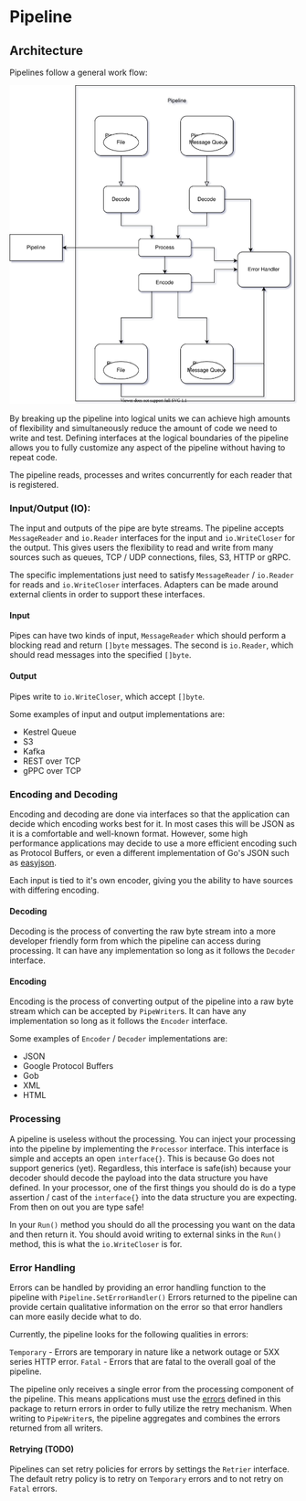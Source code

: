 # Pipeline

## Architecture

Pipelines follow a general work flow:

![Pipeline Overview](./pipeline.svg)

By breaking up the pipeline into logical units we can achieve high amounts of flexibility and simultaneously
reduce the amount of code we need to write and test. Defining interfaces at the logical boundaries of
the pipeline allows you to fully customize any aspect of the pipeline without having to repeat code.

The pipeline reads, processes and writes concurrently for each reader that is registered.


### Input/Output (IO): 

The input and outputs of the pipe are byte streams. The pipeline accepts `MessageReader` and `io.Reader` interfaces
for the input and `io.WriteCloser` for the output. This gives users the flexibility to read and write from many sources
such as queues, TCP / UDP connections, files, S3, HTTP or gRPC.

The specific implementations just need to satisfy `MessageReader` / `io.Reader` for reads and  `io.WriteCloser` interfaces.
Adapters can be made around external clients in order to support these interfaces.

#### Input

Pipes can have two kinds of input, `MessageReader` which should perform a blocking read and return `[]byte` messages.
The second is `io.Reader`, which should read messages into the specified `[]byte`. 

#### Output

Pipes write to `io.WriteCloser`, which accept `[]byte`.

Some examples of input and output implementations are:
- Kestrel Queue
- S3
- Kafka
- REST over TCP
- gPPC over TCP

### Encoding and Decoding 

Encoding and decoding are done via interfaces so that the application can decide which encoding works best 
for it. In most cases this will be JSON as it is a comfortable and well-known format. However, some high 
performance applications may decide to use a more efficient encoding such as Protocol Buffers, or even
a different implementation of Go's JSON such as [easyjson](https://github.com/mailru/easyjson).

Each input is tied to it's own encoder, giving you the ability to have sources with differing encoding.

#### Decoding

Decoding is the process of converting the raw byte stream into a more developer friendly form
from which the pipeline can access during processing. It can have any implementation so long as it follows
the `Decoder` interface.

#### Encoding

Encoding is the process of converting output of the pipeline into a raw byte stream which can be accepted by
`PipeWriter`s. It can have any implementation so long as it follows the `Encoder` interface.

Some examples of `Encoder` / `Decoder` implementations are:
- JSON
- Google Protocol Buffers
- Gob
- XML
- HTML
 
### Processing

A pipeline is useless without the processing. You can inject your processing into the pipeline by implementing the
`Processor` interface. This interface is simple and accepts an open `interface{}`. This is because Go does not support
generics (yet). Regardless, this interface is safe(ish) because your decoder should decode the payload into the data
structure you have defined. In your processor, one of the first things you should do is do a type assertion / cast of
the `interface{}` into the data structure you are expecting. From then on out you are type safe!

In your `Run()` method you should do all the processing you want on the data and then return it. 
You should avoid writing to external sinks in the `Run()` method, this is what the `io.WriteCloser` is for.
 

### Error Handling

Errors can be handled by providing an error handling function to the pipeline with `Pipeline.SetErrorHandler()` 
Errors returned to the pipeline can provide certain qualitative information on the error so that error handlers
can more easily decide what to do. 

Currently, the pipeline looks for the following qualities in errors:

`Temporary` - Errors are temporary in nature like a network outage or 5XX series HTTP error.
`Fatal` - Errors that are fatal to the overall goal of the pipeline. 

The pipeline only receives a single error from the processing component of the pipeline.
This means applications must use the [errors](./errors.go) defined in this package to return 
errors in order to fully utilize the retry mechanism. When writing to `PipeWriter`s, the pipeline aggregates
and combines the errors returned from all writers.

#### Retrying (TODO)

Pipelines can set retry policies for errors by settings the `Retrier` interface.
The default retry policy is to retry on `Temporary` errors and to not retry on `Fatal` errors. 
 
